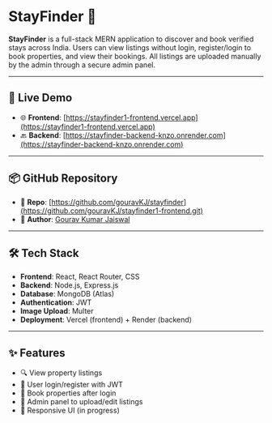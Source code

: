 # StayFinder 🏡

**StayFinder** is a full-stack MERN application to discover and book verified stays across India. Users can view listings without login, register/login to book properties, and view their bookings. All listings are uploaded manually by the admin through a secure admin panel.

---

## 🔗 Live Demo

- 🌐 **Frontend**: [https://stayfinder1-frontend.vercel.app](https://stayfinder1-frontend.vercel.app)  
- 🔙 **Backend**: [https://stayfinder-backend-knzo.onrender.com](https://stayfinder-backend-knzo.onrender.com)

---

## 📦 GitHub Repository

- 📁 **Repo**: [https://github.com/gouravKJ/stayfinder](https://github.com/gouravKJ/stayfinder1-frontend.git)
- 👤 **Author**: [Gourav Kumar Jaiswal](https://github.com/gouravKJ)

---

## 🛠 Tech Stack

- **Frontend**: React, React Router, CSS
- **Backend**: Node.js, Express.js
- **Database**: MongoDB (Atlas)
- **Authentication**: JWT
- **Image Upload**: Multer
- **Deployment**: Vercel (frontend) + Render (backend)

---

## ✨ Features

- 🔍 View property listings
- 🔐 User login/register with JWT
- 📑 Book properties after login
- 📂 Admin panel to upload/edit listings
- 📱 Responsive UI (in progress)
